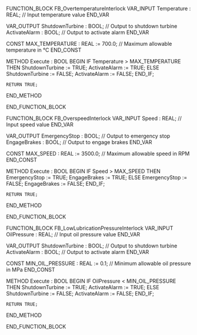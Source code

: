 FUNCTION_BLOCK FB_OvertemperatureInterlock
VAR_INPUT
    Temperature : REAL; // Input temperature value
END_VAR

VAR_OUTPUT
    ShutdownTurbine : BOOL; // Output to shutdown turbine
    ActivateAlarm : BOOL; // Output to activate alarm
END_VAR

CONST
    MAX_TEMPERATURE : REAL := 700.0; // Maximum allowable temperature in °C
END_CONST

METHOD Execute : BOOL
BEGIN
    IF Temperature > MAX_TEMPERATURE THEN
        ShutdownTurbine := TRUE;
        ActivateAlarm := TRUE;
    ELSE
        ShutdownTurbine := FALSE;
        ActivateAlarm := FALSE;
    END_IF;

    RETURN TRUE;
END_METHOD

END_FUNCTION_BLOCK

FUNCTION_BLOCK FB_OverspeedInterlock
VAR_INPUT
    Speed : REAL; // Input speed value
END_VAR

VAR_OUTPUT
    EmergencyStop : BOOL; // Output to emergency stop
    EngageBrakes : BOOL; // Output to engage brakes
END_VAR

CONST
    MAX_SPEED : REAL := 3500.0; // Maximum allowable speed in RPM
END_CONST

METHOD Execute : BOOL
BEGIN
    IF Speed > MAX_SPEED THEN
        EmergencyStop := TRUE;
        EngageBrakes := TRUE;
    ELSE
        EmergencyStop := FALSE;
        EngageBrakes := FALSE;
    END_IF;

    RETURN TRUE;
END_METHOD

END_FUNCTION_BLOCK

FUNCTION_BLOCK FB_LowLubricationPressureInterlock
VAR_INPUT
    OilPressure : REAL; // Input oil pressure value
END_VAR

VAR_OUTPUT
    ShutdownTurbine : BOOL; // Output to shutdown turbine
    ActivateAlarm : BOOL; // Output to activate alarm
END_VAR

CONST
    MIN_OIL_PRESSURE : REAL := 0.1; // Minimum allowable oil pressure in MPa
END_CONST

METHOD Execute : BOOL
BEGIN
    IF OilPressure < MIN_OIL_PRESSURE THEN
        ShutdownTurbine := TRUE;
        ActivateAlarm := TRUE;
    ELSE
        ShutdownTurbine := FALSE;
        ActivateAlarm := FALSE;
    END_IF;

    RETURN TRUE;
END_METHOD

END_FUNCTION_BLOCK
